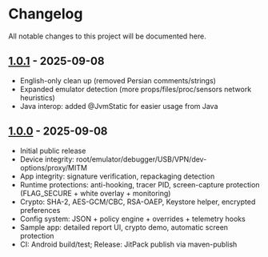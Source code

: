 # Changelog

All notable changes to this project will be documented here.

## [1.0.1] - 2025-09-08
- English-only clean up (removed Persian comments/strings)
- Expanded emulator detection (more props/files/proc/sensors network heuristics)
- Java interop: added @JvmStatic for easier usage from Java

## [1.0.0] - 2025-09-08
- Initial public release
- Device integrity: root/emulator/debugger/USB/VPN/dev-options/proxy/MITM
- App integrity: signature verification, repackaging detection
- Runtime protections: anti-hooking, tracer PID, screen-capture protection (FLAG_SECURE + white overlay + monitoring)
- Crypto: SHA-2, AES-GCM/CBC, RSA-OAEP, Keystore helper, encrypted preferences
- Config system: JSON + policy engine + overrides + telemetry hooks
- Sample app: detailed report UI, crypto demo, automatic screen protection
- CI: Android build/test; Release: JitPack publish via maven-publish

[1.0.1]: https://github.com/mirajabi/SecurityKit-Android/releases/tag/1.0.1
[1.0.0]: https://github.com/mirajabi/SecurityKit-Android/releases/tag/1.0.0
